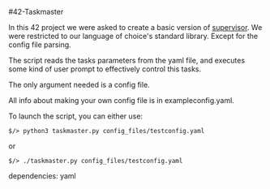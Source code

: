 #42-Taskmaster

In this 42 project we were asked to create a basic version of [supervisor](https://github.com/Supervisor/supervisor).
We were restricted to our language of choice's standard library. Except for the config file parsing.

The script reads the tasks parameters from the yaml file, and executes some kind of user prompt to effectively control this tasks.

The only argument needed is a config file.

All info about making your own config file is in exampleconfig.yaml.

To launch the script, you can either use:

```
$/> python3 taskmaster.py config_files/testconfig.yaml
```

or


```
$/> ./taskmaster.py config_files/testconfig.yaml
```

dependencies: yaml